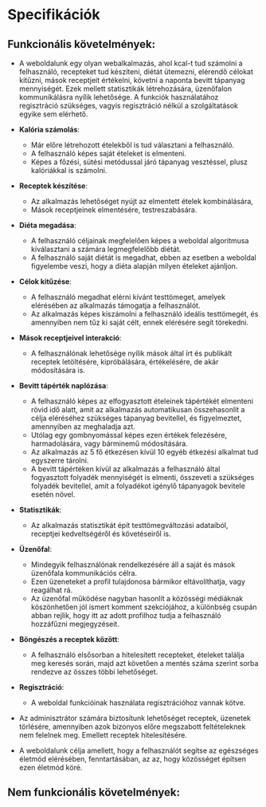 # Specifikációk

## Funkcionális követelmények:

- A weboldalunk egy olyan webalkalmazás, ahol kcal-t tud számolni a felhasználó, recepteket tud készíteni, diétát ütemezni, elérendő célokat kitűzni, mások receptjeit értékelni, követni a naponta bevitt tápanyag mennyiségét. Ezek mellett statisztikák létrehozására, üzenőfalon kommunikálásra nyílik lehetősége. A funkciók használatához regisztráció szükséges, vagyis regisztráció nélkül a szolgáltatások egyike sem elérhető.

- **Kalória számolás**:
  - Már előre létrehozott ételekből is tud választani a felhasználó.
  - A felhasználó képes saját ételeket is elmenteni.
  - Képes a főzési, sütési metódussal járó tápanyag vesztéssel, plusz kalóriákkal is számolni.

- **Receptek készítése**:
  - Az alkalmazás lehetőséget nyújt az elmentett ételek kombinálására,
  - Mások receptjeinek elmentésére, testreszabására.

- **Diéta megadása**:
  - A felhasználó céljainak megfelelően képes a weboldal algoritmusa kiválasztani a számára legmegfelelőbb diétát.
  - A felhasználó saját diétát is megadhat, ebben az esetben a weboldal figyelembe veszi, hogy a diéta alapján milyen ételeket ajánljon.

- **Célok kitűzése**:
  - A felhasználó megadhat elérni kívánt testtömeget, amelyek elérésében az alkalmazás támogatja a felhasználót.
  - Az alkalmazás képes kiszámolni a felhasználó ideális testtömegét, és amennyiben nem tűz ki saját célt, ennek elérésére segít törekedni.

- **Mások receptjeivel interakció**:
  - A felhasználónak lehetősége nyílik mások által írt és publikált receptek letöltésére, kipróbálására, értékelésére, de akár módosítására is.

- **Bevitt tápérték naplózása**:
  - A felhasználó képes az elfogyasztott ételeinek tápértékét elmenteni rövid idő alatt, amit az alkalmazás automatikusan összehasonlít a célja eléréséhez szükséges tápanyag bevitellel, és figyelmeztet, amennyiben az meghaladja azt.
  - Utólag egy gombnyomással képes ezen értékek felezésére, harmadolására, vagy bárminemű módosítására.
  - Az alkalmazás az 5 fő étkezésen kívül 10 egyéb étkezési alkalmat tud egyszerre tárolni.
  - A bevitt tápértéken kívül az alkalmazás a felhasználó által fogyasztott folyadék mennyiségét is elmenti, összeveti a szükséges folyadék bevitellel, amit a folyadékot igénylő tápanyagok bevitele esetén növel.

- **Statisztikák**:
  - Az alkalmazás statisztikát épít testtömegváltozási adataiból, receptjei kedveltségéről és követéseiről is.

- **Üzenőfal**:
  - Mindegyik felhasználónak rendelkezésére áll a saját és mások üzenőfala kommunikációs célra.
  - Ezen üzeneteket a profil tulajdonosa bármikor eltávolíthatja, vagy reagálhat rá.
  - Az üzenőfal működése nagyban hasonlít a közösségi médiáknak köszönhetően jól ismert komment szekciójához, a különbség csupán abban rejlik, hogy itt az adott profilhoz tudja a felhasználó hozzáfűzni megjegyzéseit.

- **Böngészés a receptek között**:
  - A felhasználó elsősorban a hitelesített recepteket, ételeket találja meg keresés során, majd azt követően a mentés száma szerint sorba rendezve az összes többi lehetőséget.

- **Regisztráció**:
  - A weboldal funkcióinak használata regisztrációhoz vannak kötve.

- Az adminisztrátor számára biztosítunk lehetőséget receptek, üzenetek törlésére, amennyiben azok bizonyos előre megszabott feltételeknek nem felelnek meg. Emellett receptek hitelesítésére.

- A weboldalunk célja amellett, hogy a felhasználót segítse az egészséges életmód elérésében, fenntartásában, az az, hogy közösséget építsen ezen életmód köré.

## Nem funkcionális követelmények:

